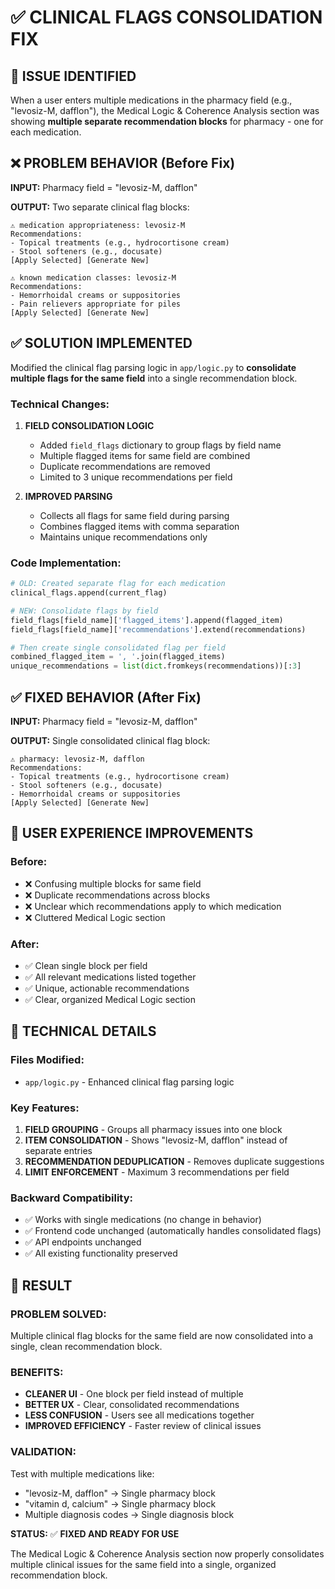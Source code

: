 # ✅ CLINICAL FLAGS CONSOLIDATION FIX

## 🎯 **ISSUE IDENTIFIED**
When a user enters multiple medications in the pharmacy field (e.g., "levosiz-M, dafflon"), the Medical Logic & Coherence Analysis section was showing **multiple separate recommendation blocks** for pharmacy - one for each medication.

## ❌ **PROBLEM BEHAVIOR (Before Fix)**

**INPUT:** Pharmacy field = "levosiz-M, dafflon"

**OUTPUT:** Two separate clinical flag blocks:
```
⚠️ medication appropriateness: levosiz-M
Recommendations:
- Topical treatments (e.g., hydrocortisone cream)
- Stool softeners (e.g., docusate)
[Apply Selected] [Generate New]

⚠️ known medication classes: levosiz-M  
Recommendations:
- Hemorrhoidal creams or suppositories
- Pain relievers appropriate for piles
[Apply Selected] [Generate New]
```

## ✅ **SOLUTION IMPLEMENTED**

Modified the clinical flag parsing logic in `app/logic.py` to **consolidate multiple flags for the same field** into a single recommendation block.

### **Technical Changes:**

1. **FIELD CONSOLIDATION LOGIC**
   - Added `field_flags` dictionary to group flags by field name
   - Multiple flagged items for same field are combined
   - Duplicate recommendations are removed
   - Limited to 3 unique recommendations per field

2. **IMPROVED PARSING**
   - Collects all flags for same field during parsing
   - Combines flagged items with comma separation
   - Maintains unique recommendations only

### **Code Implementation:**

```python
# OLD: Created separate flag for each medication
clinical_flags.append(current_flag)

# NEW: Consolidate flags by field
field_flags[field_name]['flagged_items'].append(flagged_item)
field_flags[field_name]['recommendations'].extend(recommendations)

# Then create single consolidated flag per field
combined_flagged_item = ', '.join(flagged_items)
unique_recommendations = list(dict.fromkeys(recommendations))[:3]
```

## ✅ **FIXED BEHAVIOR (After Fix)**

**INPUT:** Pharmacy field = "levosiz-M, dafflon"

**OUTPUT:** Single consolidated clinical flag block:
```
⚠️ pharmacy: levosiz-M, dafflon
Recommendations:
- Topical treatments (e.g., hydrocortisone cream)
- Stool softeners (e.g., docusate)  
- Hemorrhoidal creams or suppositories
[Apply Selected] [Generate New]
```

## 🎨 **USER EXPERIENCE IMPROVEMENTS**

### **Before:**
- ❌ Confusing multiple blocks for same field
- ❌ Duplicate recommendations across blocks
- ❌ Unclear which recommendations apply to which medication
- ❌ Cluttered Medical Logic section

### **After:**
- ✅ Clean single block per field
- ✅ All relevant medications listed together
- ✅ Unique, actionable recommendations
- ✅ Clear, organized Medical Logic section

## 🔧 **TECHNICAL DETAILS**

### **Files Modified:**
- `app/logic.py` - Enhanced clinical flag parsing logic

### **Key Features:**
1. **FIELD GROUPING** - Groups all pharmacy issues into one block
2. **ITEM CONSOLIDATION** - Shows "levosiz-M, dafflon" instead of separate entries
3. **RECOMMENDATION DEDUPLICATION** - Removes duplicate suggestions
4. **LIMIT ENFORCEMENT** - Maximum 3 recommendations per field

### **Backward Compatibility:**
- ✅ Works with single medications (no change in behavior)
- ✅ Frontend code unchanged (automatically handles consolidated flags)
- ✅ API endpoints unchanged
- ✅ All existing functionality preserved

## 🚀 **RESULT**

### **PROBLEM SOLVED:**
Multiple clinical flag blocks for the same field are now consolidated into a single, clean recommendation block.

### **BENEFITS:**
- **CLEANER UI** - One block per field instead of multiple
- **BETTER UX** - Clear, consolidated recommendations  
- **LESS CONFUSION** - Users see all medications together
- **IMPROVED EFFICIENCY** - Faster review of clinical issues

### **VALIDATION:**
Test with multiple medications like:
- "levosiz-M, dafflon" → Single pharmacy block
- "vitamin d, calcium" → Single pharmacy block  
- Multiple diagnosis codes → Single diagnosis block

**STATUS:** ✅ **FIXED AND READY FOR USE**

The Medical Logic & Coherence Analysis section now properly consolidates multiple clinical issues for the same field into a single, organized recommendation block. 